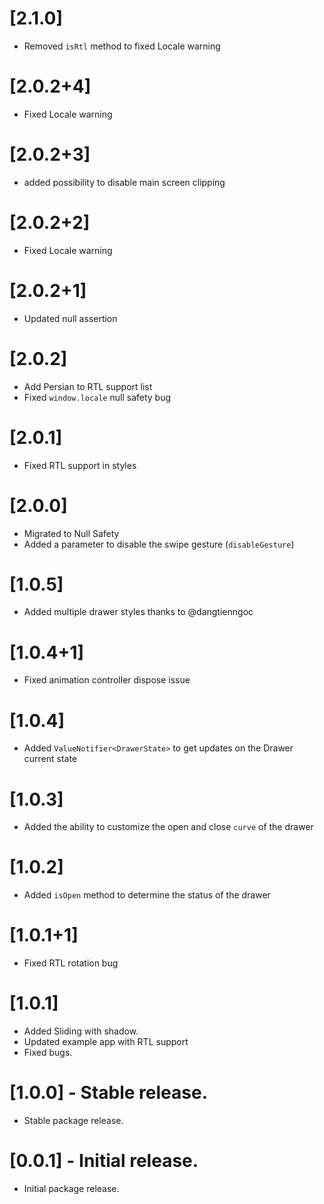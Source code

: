 # [2.1.0]

* Removed `isRtl` method to fixed Locale warning

# [2.0.2+4]

* Fixed Locale warning

# [2.0.2+3]

* added possibility to disable main screen clipping

# [2.0.2+2]

* Fixed Locale warning

# [2.0.2+1]

* Updated null assertion

# [2.0.2]

* Add Persian to RTL support list
* Fixed `window.locale` null safety bug

# [2.0.1]

* Fixed RTL support in styles

# [2.0.0]

* Migrated to Null Safety
* Added a parameter to disable the swipe gesture (`disableGesture`)


# [1.0.5]

* Added multiple drawer styles thanks to @dangtienngoc

# [1.0.4+1]

* Fixed animation controller dispose issue 

# [1.0.4]

* Added `ValueNotifier<DrawerState>` to get updates on the Drawer current state

# [1.0.3]

* Added the ability to customize the open and close `curve` of the drawer

# [1.0.2]

* Added `isOpen` method to determine the status of the drawer

# [1.0.1+1]
 
* Fixed RTL rotation bug 

# [1.0.1] 

* Added Sliding with shadow.
* Updated example app with RTL support
* Fixed bugs.

# [1.0.0] - Stable release.

* Stable package release.

# [0.0.1] - Initial release.

* Initial package release.
